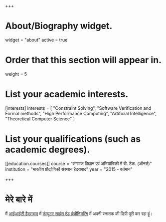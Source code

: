 +++
# About/Biography widget.
widget = "about"
active = true

# Order that this section will appear in.
weight = 5

# List your academic interests.
[interests]
  interests = [
    "Constraint Solving",
    "Software Verification and Formal methods",
    "High Performance Computing",
    "Artificial Intelligence",
    "Theoretical Computer Science"
  ]

# List your qualifications (such as academic degrees).
[[education.courses]]
  course = "संगणक विज्ञान एवं अभियांत्रिकी में बी. टेक. (ऑनर्स)"
  institution = "भारतीय प्रौद्योगिकी संस्थान हैदराबाद"
  year = "2015 - वर्तमान"

+++

# मेरे बारे में

मैं [आईआईटी हैदराबाद](https://iith.ac.in) में [कंप्यूटर साइंस एंड इंजीनियरिंग](https://cse.iith.ac.in) में अपनी स्नातक की डिग्री पूरी कर रहा हूं।
